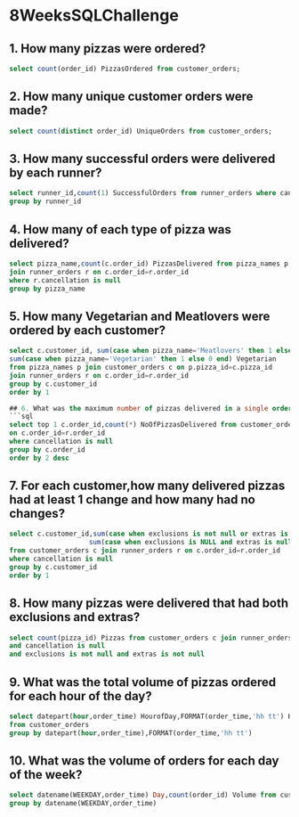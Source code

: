 # 8WeeksSQLChallenge

## 1. How many pizzas were ordered?
```sql
select count(order_id) PizzasOrdered from customer_orders;
```
## 2. How many unique customer orders were made?
```sql
select count(distinct order_id) UniqueOrders from customer_orders;
```
## 3. How many successful orders were delivered by each runner?
```sql
select runner_id,count(1) SuccessfulOrders from runner_orders where cancellation is null
group by runner_id
```
## 4. How many of each type of pizza was delivered?
```sql
select pizza_name,count(c.order_id) PizzasDelivered from pizza_names p join customer_orders c on p.pizza_id=c.pizza_id
join runner_orders r on c.order_id=r.order_id
where r.cancellation is null
group by pizza_name
```
## 5. How many Vegetarian and Meatlovers were ordered by each customer?
```sql
select c.customer_id, sum(case when pizza_name='Meatlovers' then 1 else 0 end) MeatLovers,
sum(case when pizza_name='Vegetarian' then 1 else 0 end) Vegetarian
from pizza_names p join customer_orders c on p.pizza_id=c.pizza_id
join runner_orders r on c.order_id=r.order_id
group by c.customer_id
order by 1

## 6. What was the maximum number of pizzas delivered in a single order?
```sql
select top 1 c.order_id,count(*) NoOfPizzasDelivered from customer_orders c join runner_orders r
on c.order_id=r.order_id
where cancellation is null 
group by c.order_id
order by 2 desc
```
## 7. For each customer,how many delivered pizzas had at least 1 change and how many had no changes?
```sql
select c.customer_id,sum(case when exclusions is not null or extras is not null then 1 else 0 end) change,
					sum(case when exclusions is NULL and extras is null then 1 else 0 end) nochange
from customer_orders c join runner_orders r on c.order_id=r.order_id
where cancellation is null
group by c.customer_id
order by 1
```
## 8. How many pizzas were delivered that had both exclusions and extras?
```sql
select count(pizza_id) Pizzas from customer_orders c join runner_orders r on c.order_id=r.order_id
and cancellation is null  
and exclusions is not null and extras is not null
```
## 9. What was the total volume of pizzas ordered for each hour of the day?
```sql
select datepart(hour,order_time) HourofDay,FORMAT(order_time,'hh tt') HourAMPM,count(pizza_id) PizzaCount
from customer_orders
group by datepart(hour,order_time),FORMAT(order_time,'hh tt')
```
## 10. What was the volume of orders for each day of the week?
```sql
select datename(WEEKDAY,order_time) Day,count(order_id) Volume from customer_orders
group by datename(WEEKDAY,order_time)
```
